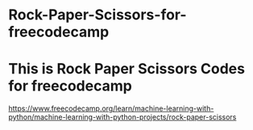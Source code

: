 # Rock-Paper-Scissors-for-freecodecamp
# This is Rock Paper Scissors Codes for freecodecamp
https://www.freecodecamp.org/learn/machine-learning-with-python/machine-learning-with-python-projects/rock-paper-scissors
